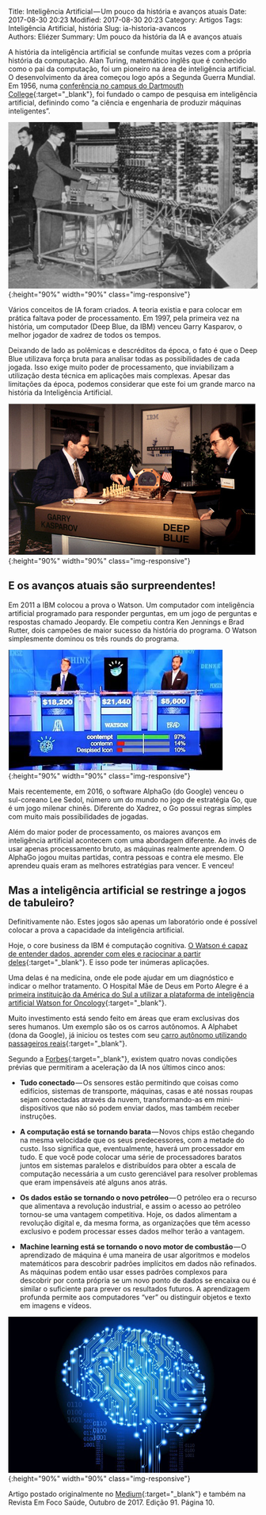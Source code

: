 Title: Inteligência Artificial — Um pouco da história e avanços atuais
Date: 2017-08-30 20:23
Modified: 2017-08-30 20:23
Category: Artigos
Tags: Inteligência Artificial, história
Slug: ia-historia-avancos	
Authors: Eliézer
Summary: Um pouco da história da IA e avanços atuais

A história da inteligência artificial se confunde muitas vezes com a própria história da computação. Alan Turing, matemático inglês que é conhecido como o pai da computação, foi um pioneiro na área de inteligência artificial. O desenvolvimento da área começou logo após a Segunda Guerra Mundial. Em 1956, numa [conferência no campus do Dartmouth College](https://en.wikipedia.org/wiki/Dartmouth_workshop){:target="_blank"}, foi fundado o campo de pesquisa em inteligência artificial, definindo como “a ciência e engenharia de produzir máquinas inteligentes”.

![computador-com-valvulas](/images/valvulas.jpeg){:height="90%" width="90%" class="img-responsive"}

Vários conceitos de IA foram criados. A teoria existia e para colocar em prática faltava poder de processamento. Em 1997, pela primeira vez na história, um computador (Deep Blue, da IBM) venceu Garry Kasparov, o melhor jogador de xadrez de todos os tempos.

Deixando de lado as polêmicas e descréditos da época, o fato é que o Deep Blue utilizava força bruta para analisar todas as possibilidades de cada jogada. Isso exige muito poder de processamento, que inviabilizam a utilização desta técnica em aplicações mais complexas. Apesar das limitações da época, podemos considerar que este foi um grande marco na história da Inteligência Artificial.

![deep-blue](/images/deep-blue.png){:height="90%" width="90%" class="img-responsive"}

## E os avanços atuais são surpreendentes!

Em 2011 a IBM colocou a prova o Watson. Um computador com inteligência artificial programado para responder perguntas, em um jogo de perguntas e respostas chamado Jeopardy. Ele competiu contra Ken Jennings e Brad Rutter, dois campeões de maior sucesso da história do programa. O Watson simplesmente dominou os três rounds do programa.

![Jeopardy](/images/Jeopardy.jpeg){:height="90%" width="90%" class="img-responsive"}

Mais recentemente, em 2016, o software AlphaGo (do Google) venceu o sul-coreano Lee Sedol, número um do mundo no jogo de estratégia Go, que é um jogo milenar chinês. Diferente do Xadrez, o Go possui regras simples com muito mais possibilidades de jogadas.

Além do maior poder de processamento, os maiores avanços em inteligência artificial acontecem com uma abordagem diferente. Ao invés de usar apenas processamento bruto, as máquinas realmente aprendem. O AlphaGo jogou muitas partidas, contra pessoas e contra ele mesmo. Ele aprendeu quais eram as melhores estratégias para vencer. E venceu!

## Mas a inteligência artificial se restringe a jogos de tabuleiro?

Definitivamente não. Estes jogos são apenas um laboratório onde é possível colocar a prova a capacidade da inteligência artificial.

Hoje, o core business da IBM é computação cognitiva. [O Watson é capaz de entender dados, aprender com eles e raciocinar a partir deles](https://www.youtube.com/watch?v=_Xcmh1LQB9I&cm_mc_uid=48218693748514991791115&cm_mc_sid_50200000=1499192999&cm_mc_sid_52640000=1499192999){:target="_blank"}. E isso pode ter inúmeras aplicações.

Uma delas é na medicina, onde ele pode ajudar em um diagnóstico e indicar o melhor tratamento. O Hospital Mãe de Deus em Porto Alegre é a [primeira instituição da América do Sul a utilizar a plataforma de inteligência artificial Watson for Oncology](https://www.maededeus.com.br/noticias/hospital-gaucho-e-o-1-da-america-do-sul-a-utilizar-plataforma-de-inteligencia-artificial-contra-o-cancer/){:target="_blank"}.

Muito investimento está sendo feito em áreas que eram exclusivas dos seres humanos. Um exemplo são os os carros autônomos. A Alphabet (dona da Google), já iniciou os testes com seu [carro autônomo utilizando passageiros reais](http://revistaautoesporte.globo.com/Noticias/noticia/2017/04/google-testa-veiculos-autonomos-com-clientes-reais.html){:target="_blank"}.

Segundo a [Forbes](https://www.forbes.com/sites/forbestechcouncil/2017/02/27/why-2017-is-the-year-of-artificial-intelligence/#1b4c2ac557a1){:target="_blank"}, existem quatro novas condições prévias que permitiram a aceleração da IA nos últimos cinco anos:

* **Tudo conectado** — Os sensores estão permitindo que coisas como edifícios, sistemas de transporte, máquinas, casas e até nossas roupas sejam conectadas através da nuvem, transformando-as em mini-dispositivos que não só podem enviar dados, mas também receber instruções.

* **A computação está se tornando barata** — Novos chips estão chegando na mesma velocidade que os seus predecessores, com a metade do custo. Isso significa que, eventualmente, haverá um processador em tudo. E que você pode colocar uma série de processadores baratos juntos em sistemas paralelos e distribuídos para obter a escala de computação necessária a um custo gerenciável para resolver problemas que eram impensáveis até alguns anos atrás.

* **Os dados estão se tornando o novo petróleo** — O petróleo era o recurso que alimentava a revolução industrial, e assim o acesso ao petróleo tornou-se uma vantagem competitiva. Hoje, os dados alimentam a revolução digital e, da mesma forma, as organizações que têm acesso exclusivo e podem processar esses dados melhor terão a vantagem.

* **Machine learning está se tornando o novo motor de combustão** — O aprendizado de máquina é uma maneira de usar algoritmos e modelos matemáticos para descobrir padrões implícitos em dados não refinados. As máquinas podem então usar esses padrões complexos para descobrir por conta própria se um novo ponto de dados se encaixa ou é similar o suficiente para prever os resultados futuros. A aprendizagem profunda permite aos computadores “ver” ou distinguir objetos e texto em imagens e vídeos.

![img-cerebro](/images/img-cerebro.jpeg){:height="90%" width="90%" class="img-responsive"}

Artigo postado originalmente no [Medium](https://medium.com/@eliezerfb/intelig%C3%AAncia-artificial-499fc2c4aa79){:target="_blank"} e também na Revista Em Foco Saúde, Outubro de 2017. Edição 91. Página 10.

